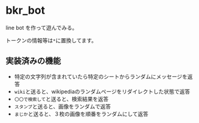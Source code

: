 # bkr_bot
line bot を作って遊んでみる。

トークンの情報等は`*`に置換してます。

## 実装済みの機能

- 特定の文字列が含まれていたら特定のシートからランダムにメッセージを返答
- `wiki`と送ると、wikipediaのランダムページをリダイレクトした状態で返答
- `〇〇で検索して`と送ると、検索結果を返答
- `スタンプ`と送ると、画像をランダムで返答
- `まじか`と送ると、３枚の画像を順番をランダムにして返答
